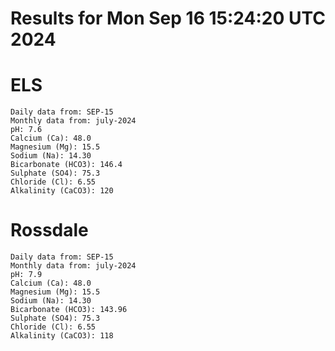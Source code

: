 # Results for Mon Sep 16 15:24:20 UTC 2024
# ELS
```
Daily data from: SEP-15
Monthly data from: july-2024
pH: 7.6
Calcium (Ca): 48.0
Magnesium (Mg): 15.5
Sodium (Na): 14.30
Bicarbonate (HCO3): 146.4
Sulphate (SO4): 75.3
Chloride (Cl): 6.55
Alkalinity (CaCO3): 120
```
# Rossdale
```
Daily data from: SEP-15
Monthly data from: july-2024
pH: 7.9
Calcium (Ca): 48.0
Magnesium (Mg): 15.5
Sodium (Na): 14.30
Bicarbonate (HCO3): 143.96
Sulphate (SO4): 75.3
Chloride (Cl): 6.55
Alkalinity (CaCO3): 118
```

